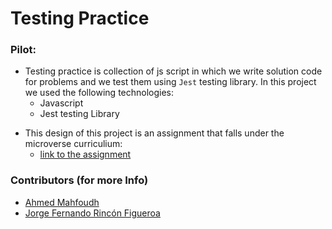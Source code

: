 # Testing Practice

### Pilot:
- Testing practice is collection of js script in which we write solution code for problems and we test them using `Jest` testing library. In this project we used the following technologies:
  - Javascript
  - Jest testing Library

* This design of this project is an assignment that falls under the microverse curriculium:
  - [link to the assignment](https://www.theodinproject.com/courses/javascript/lessons/testing-practice)


### Contributors (for more Info)

- [Ahmed Mahfoudh](https://github.com/stratospherique/)
- [Jorge Fernando Rincón Figueroa](https://github.com/jofer86)
